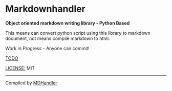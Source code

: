 # Markdownhandler
**Object oriented markdown writing library - Python Based**

This means can convert python script using this library to markdown document, not means compile markdown to html.

Work in Progress - Anyone can commit!

[TODO](https://github.com/DPS0340/Markdownhandler/blob/master/TODO.md)

[LICENSE:](https://github.com/DPS0340/Markdownhandler/blob/master/TODO.md) MIT

***
Compiled by [MDHandler](https://github.com/DPS0340/Markdownhandler)